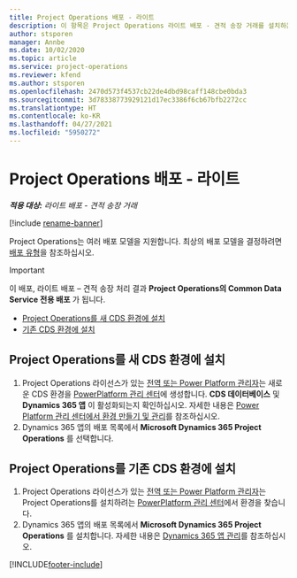 ```yaml
---
title: Project Operations 배포 - 라이트
description: 이 항목은 Project Operations 라이트 배포 - 견적 송장 거래를 설치하는 방법에 대한 정보를 제공합니다.
author: stsporen
manager: Annbe
ms.date: 10/02/2020
ms.topic: article
ms.service: project-operations
ms.reviewer: kfend
ms.author: stsporen
ms.openlocfilehash: 2470d573f4537cb22de4dbd98caff148cbe0bda3
ms.sourcegitcommit: 3d78338773929121d17ec3386f6cb67bfb2272cc
ms.translationtype: HT
ms.contentlocale: ko-KR
ms.lasthandoff: 04/27/2021
ms.locfileid: "5950272"
---
```

# <a name="deploy-project-operations---lite"></a>Project Operations 배포 - 라이트

_**적용 대상:** 라이트 배포 - 견적 송장 거래_

[!include [rename-banner](~/includes/cc-data-platform-banner.md)]

Project Operations는 여러 배포 모델을 지원합니다. 최상의 배포 모델을 결정하려면 [배포 유형](determine-deployment-type.md)을 참조하십시오.


> [!IMPORTANT]
> 이 배포, 라이트 배포 – 견적 송장 처리 결과 **Project Operations의 Common Data Service 전용 배포** 가 됩니다.

- [Project Operations를 새 CDS 환경에 설치](#new)
- [기존 CDS 환경에 설치](#existing)



## <a name="install-project-operations-to-a-new-cds-environment"></a><a name="new"></a>Project Operations를 새 CDS 환경에 설치

1. Project Operations 라이선스가 있는 [전역 또는 Power Platform 관리자](/power-platform/admin/global-service-administrators-can-administer-without-license)는 새로운 CDS 환경을 [PowerPlatform 관리 센터](https://admin.powerplatform.com)에 생성합니다. **CDS 데이터베이스** 및 **Dynamics 365 앱** 이 활성화되는지 확인하십시오. 자세한 내용은 [Power Platform 관리 센터에서 환경 만들기 및 관리](/power-platform/admin/create-environment#create-an-environment-in-the-power-platform-admin-center)를 참조하십시오.
2. Dynamics 365 앱의 배포 목록에서 **Microsoft Dynamics 365 Project Operations** 를 선택합니다.


## <a name="install-project-operations-to-an-existing-cds-environment"></a><a name="existing"></a>Project Operations를 기존 CDS 환경에 설치

1. Project Operations 라이선스가 있는 [전역 또는 Power Platform 관리자](/power-platform/admin/global-service-administrators-can-administer-without-license)는 Project Operations를 설치하려는 [PowerPlatform 관리 센터](https://admin.powerplatform.com)에서 환경을 찾습니다.
2. Dynamics 365 앱의 배포 목록에서 **Microsoft Dynamics 365 Project Operations** 를 설치합니다. 자세한 내용은 [Dynamics 365 앱 관리](/power-platform/admin/manage-apps)를 참조하십시오.




[!INCLUDE[footer-include](../includes/footer-banner.md)]